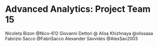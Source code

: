 # Advanced Analytics: Project Team 15
Nicoleta Bizon @Nico-612
Giovanni Dettori @
Alisa Khizhnaya @olissaaa
Fabrizio Sacco @FabriSacco
Alexander Savvides @AlexSav2003
